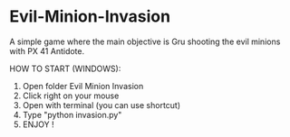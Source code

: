 # Evil-Minion-Invasion
A simple game where the main objective is Gru shooting the evil minions with PX 41 Antidote.

HOW TO START (WINDOWS):
1. Open folder Evil Minion Invasion
2. Click right on your mouse
3. Open with terminal (you can use shortcut)
4. Type "python invasion.py"
5. ENJOY !
